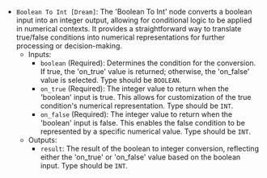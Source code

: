 - `Boolean To Int [Dream]`: The 'Boolean To Int' node converts a boolean input into an integer output, allowing for conditional logic to be applied in numerical contexts. It provides a straightforward way to translate true/false conditions into numerical representations for further processing or decision-making.
    - Inputs:
        - `boolean` (Required): Determines the condition for the conversion. If true, the 'on_true' value is returned; otherwise, the 'on_false' value is selected. Type should be `BOOLEAN`.
        - `on_true` (Required): The integer value to return when the 'boolean' input is true. This allows for customization of the true condition's numerical representation. Type should be `INT`.
        - `on_false` (Required): The integer value to return when the 'boolean' input is false. This enables the false condition to be represented by a specific numerical value. Type should be `INT`.
    - Outputs:
        - `result`: The result of the boolean to integer conversion, reflecting either the 'on_true' or 'on_false' value based on the boolean input. Type should be `INT`.
